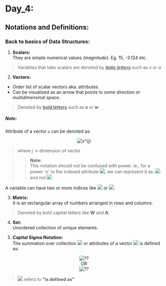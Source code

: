 # Day_4:

## Notations and Definitions:

### Back to basics of Data Structures:

1. **Scalars:**<br> They are simple numerical values _(magnitude)_. Eg. 15, -3.124 etc.

> Variables that take scalars are denoted by **<u>_italic letters_</u>** such as _x_ or _a_

2. **Vectors:**<br> 
* Order list of scalar vectors aka. attributes. <br>
* Can be visualized as an arrow that points to _some direction or multidimensinal space_. 

> Denoted by <u>**bold letters**</u> such as **x** or **w**. 

##### Note: 
Attribute of a vector `x` can be denoted as:
<p align="center">
  <img src="https://latex.codecogs.com/svg.image?{\color{Gray}x^{(j)}}" alt="x^(j)">
</p>

> where j -> dimension of vector

>> **Note:** <br>This notation should not be confused with power. ie., 
for a power 'n' to the indexed attribute ![](https://latex.codecogs.com/svg.image?{\color{Gray}x^{(j)}}), we can represent it as: 
![](https://latex.codecogs.com/svg.image?{\color{Gray}(x^{(j)})^n}) and not ![](https://latex.codecogs.com/svg.image?{\color{Gray}x^{(nj)}}).


A variable can have two or more indices like ![](https://latex.codecogs.com/svg.image?{\color{Gray}x_{i}^{(j)}}) or ![](https://latex.codecogs.com/svg.image?{\color{Gray}x_{i,j}^{(k)}}).

3. **Matrix:**<br> It is an rectangular array of numbers arranged in rows and columns. 

> Denoted by bold capital letters like **W** and **A**.

4. **Set:**<br> Unordered collection of unique elements.

5. **Capital Sigma Notation:**<br> The summation over collection ![](https://latex.codecogs.com/svg.image?{\color{Gray}X=\{x_{1},x_{2},x_{3},\dots,x_{n}\}}) or attributes of a vector ![](https://latex.codecogs.com/svg.image?{\color{Gray}\textbf{x}=\[x^{(1)},x^{(2)},x^{(3)},\dots,x^{(m-1)},x^{(m)}\]}) is defined as:

<p align="center">
  <img src="https://latex.codecogs.com/svg.image?{\color{Gray}\sum_{i=1}^{n}xi\overset{\underset{\mathrm{def}}{}}{=}x_{1}+x_{2}+x_{3}+x_{4}+\dots+x_{n}}" alt="??"><br>
  OR<br>
  <img src="https://latex.codecogs.com/svg.image?{\color{Gray}\sum_{j=1}^{m}x^{(j)}\overset{\underset{\mathrm{def}}{}}{=}x^{(1)}+x^{(2)}+x^{(3)}+x^{(4)}+\dots+x^{(m)}}" alt="??">
</p>

> ![](https://latex.codecogs.com/svg.image?{\color{Gray}\overset{\underset{\mathrm{def}}{}}{=}}) refers to **"is defined as"**

